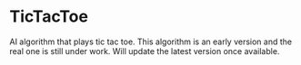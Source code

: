 # TicTacToe
AI algorithm that plays tic tac toe. This algorithm is an early version and the real one is still under work. Will update the latest version once available.
